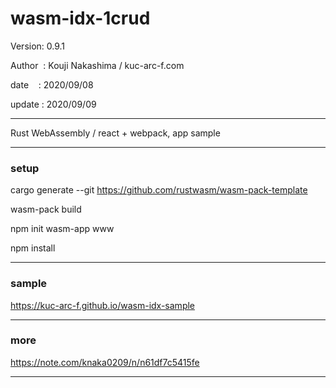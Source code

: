 ﻿# wasm-idx-1crud

 Version: 0.9.1

 Author  : Kouji Nakashima / kuc-arc-f.com

 date    : 2020/09/08 

 update : 2020/09/09

***

Rust WebAssembly / react + webpack, app sample

***
### setup

cargo generate --git https://github.com/rustwasm/wasm-pack-template

wasm-pack build

npm init wasm-app www

npm install


***
### sample

https://kuc-arc-f.github.io/wasm-idx-sample

***
### more

https://note.com/knaka0209/n/n61df7c5415fe

***

